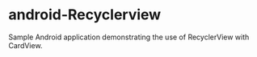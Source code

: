 # android-Recyclerview
Sample Android application demonstrating the use of RecyclerView with CardView.
